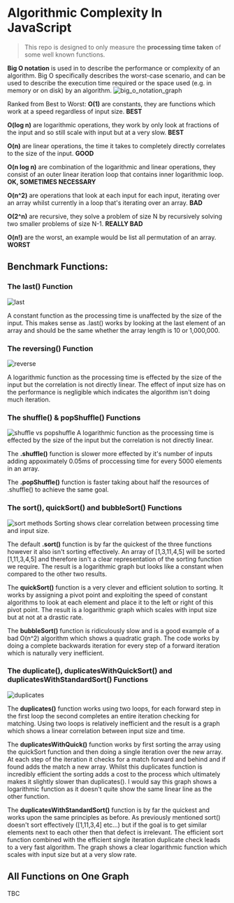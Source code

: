 # Algorithmic Complexity In JavaScript

> This repo is designed to only measure the __processing time taken__ of some well known functions.

**Big O notation** is used in to describe the performance or complexity of an algorithm. Big O specifically describes the worst-case scenario, and can be used to describe the execution time required or the space used (e.g. in memory or on disk) by an algorithm.
![big_o_notation_graph](https://user-images.githubusercontent.com/44780483/53408265-014a7a00-39b6-11e9-91bd-1b60fb0b2e55.jpeg)

Ranked from Best to Worst:
__O(1)__ are constants, they are functions which work at a speed regardless of input size. __BEST__

__O(log n)__ are logarithmic operations, they work by only look at fractions of the input and so still scale with input but at a very slow. __BEST__

__O(n)__ are linear operations, the time it takes to completely directly correlates to the size of the input. __GOOD__

__O(n log n)__ are combination of the logarithmic and linear operations, they consist of an outer linear iteration loop that contains inner logarithmic loop. __OK, SOMETIMES NECESSARY__

__O(n^2)__ are operations that look at each input for each input, iterating over an array whilst currently in a loop that's iterating over an array. __BAD__

__O(2^n)__ are recursive, they solve a problem of size N by recursively solving two smaller problems of size N-1. __REALLY BAD__

__O(n!)__ are the worst, an example would be list all permutation of an array. __WORST__


## Benchmark Functions:
### The last() Function
![last](https://user-images.githubusercontent.com/43698605/53485550-610c5800-3a7e-11e9-835e-c3e5f0daafcc.png)

A constant function as the processing time is unaffected by the size of the input.
This makes sense as .last() works by looking at the last element of an array and should be the same whether the array length is 10 or 1,000,000.

### The reversing() Function
![reverse](https://user-images.githubusercontent.com/43698605/53485534-5782f000-3a7e-11e9-81cc-e3f10bfcc87a.png)

A logarithmic function as the processing time is effected by the size of the input but the correlation is not directly linear.
The effect of input size has on the performance is negligible which indicates the algorithm isn't doing much iteration.

### The shuffle() & popShuffle() Functions
![shuffle vs popshuffle](https://user-images.githubusercontent.com/43698605/53485568-6e294700-3a7e-11e9-96df-c05a1ed0de39.png)
A logarithmic function as the processing time is effected by the size of the input but the correlation is not directly linear.

The __.shuffle()__ function is slower more effected by it's number of inputs adding appoximately 0.05ms of proccessing time for every 5000 elements in an array.

The __.popShuffle()__ function is faster taking about half the resources of .shuffle() to achieve the same goal.

### The sort(), quickSort() and bubbleSort() Functions
![sort methods](https://user-images.githubusercontent.com/43698605/53497219-9e331300-3a9b-11e9-8eef-af63eb6e3b9e.png)
Sorting shows clear correlation between processing time and input size.

The default __.sort()__ function is by far the quickest of the three functions however it also isn't sorting effectively. An array of [1,3,11,4,5] will be sorted [1,11,3,4,5] and therefore isn't a clear representation of the sorting function we require. The result is a logarithmic graph but looks like a constant when compared to the other two results.

The __quickSort()__ function is a very clever and efficient solution to sorting. It works by assigning a pivot point and exploiting the speed of constant algorithms to look at each element and place it to the left or right of this pivot point. The result is a logarithmic graph which scales with input size but at not at a drastic rate.

The __bubbleSort()__ function is ridiculously slow and is a good example of a bad O(n^2) algorithm which shows a quadratic graph. The code works by doing a complete backwards iteration for every step of a forward iteration which is naturally very inefficient.

### The duplicate(), duplicatesWithQuickSort() and duplicatesWithStandardSort() Functions
![duplicates](https://user-images.githubusercontent.com/43698605/53496996-1a792680-3a9b-11e9-8e18-7683a3cfa093.png)

The __duplicates()__ function works using two loops, for each forward step in the first loop the second completes an entire iteration checking for matching. Using two loops is relatively inefficient and the result is a graph which shows a linear correlation between input size and time.

The __duplicatesWithQuick()__ function works by first sorting the array using the quickSort function and then doing a single iteration over the new array. At each step of the iteration it checks for a match forward and behind and if found adds the match a new array. Whilst this duplicates function is incredibly efficient the sorting adds a cost to the process which ultimately makes it slightly slower than duplicates(). I would say this graph shows a logarithmic function as it doesn't quite show the same linear line as the other function.

The __duplicatesWithStandardSort()__ function is by far the quickest and works upon the same principles as before. As previously mentioned sort() doesn't sort effectively ([1,11,3,4] etc...) but if the goal is to get similar elements next to each other then that defect is irrelevant. The efficient sort function combined with the efficient single iteration duplicate check leads to a very fast algorithm. The graph shows a clear logarithmic function which scales with input size but at a very slow rate.

## All Functions on One Graph

TBC
